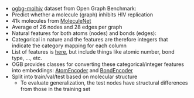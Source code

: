 - [ogbg-molhiv](https://ogb.stanford.edu/docs/graphprop/) dataset from Open Graph Benchmark: 
- Predict whether a molecule (graph) inhibits HIV replication 
- 41k molecules from [MoleculeNet](https://moleculenet.org/) 
- Average of 26 nodes and 28 edges per graph 
- Natural features for both atoms (nodes) and bonds (edges): 
- Categorical in nature and the features are therefore integers that indicate the category mapping for each column 
- List of features is [here](https://github.com/snap-stanford/ogb/blob/68a303f320220cda859e83e3a8660f2b9debedf6/ogb/utils/features.py), but include things like atomic number, bond type, …, etc. 
- OGB provides classes for converting these categorical/integer features into embeddings: [AtomEncoder](https://github.com/snap-stanford/ogb/blob/68a303f320220cda859e83e3a8660f2b9debedf6/ogb/graphproppred/mol_encoder.py) and [BondEncoder](https://github.com/snap-stanford/ogb/blob/68a303f320220cda859e83e3a8660f2b9debedf6/ogb/graphproppred/mol_encoder.py) 
- Split into train/val/test based on molecular structure 
	- To evaluate generalization, the test nodes have structural differences from those in the training set